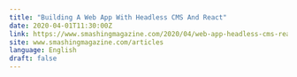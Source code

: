 ```yaml
---
title: "Building A Web App With Headless CMS And React"
date: 2020-04-01T11:30:00Z
link: https://www.smashingmagazine.com/2020/04/web-app-headless-cms-react/?utm_medium=RSS&utm_source=news.12bit.vn
site: www.smashingmagazine.com/articles
language: English
draft: false
---
```


